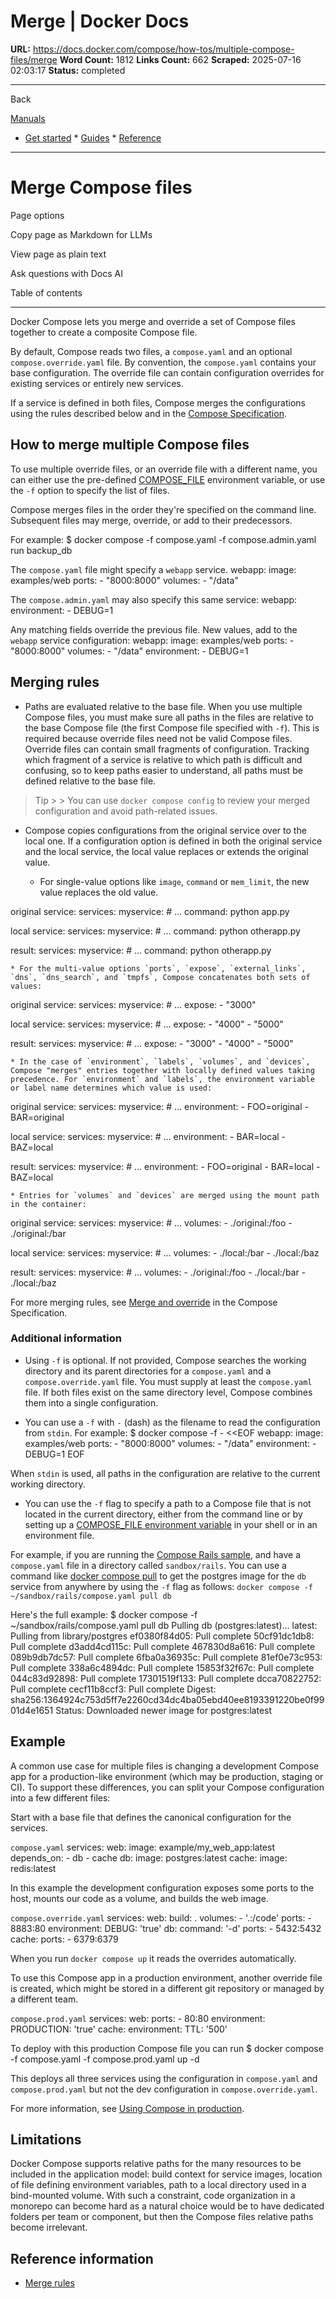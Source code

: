 # Merge | Docker Docs

**URL:** https://docs.docker.com/compose/how-tos/multiple-compose-files/merge
**Word Count:** 1812
**Links Count:** 662
**Scraped:** 2025-07-16 02:03:17
**Status:** completed

---

Back

[Manuals](https://docs.docker.com/manuals/)

  * [Get started](https://docs.docker.com/get-started/)   * [Guides](https://docs.docker.com/guides/)   * [Reference](https://docs.docker.com/reference/)

* * *

# Merge Compose files

Page options

Copy page as Markdown for LLMs

View page as plain text

Ask questions with Docs AI

Table of contents

* * *

Docker Compose lets you merge and override a set of Compose files together to create a composite Compose file.

By default, Compose reads two files, a `compose.yaml` and an optional `compose.override.yaml` file. By convention, the `compose.yaml` contains your base configuration. The override file can contain configuration overrides for existing services or entirely new services.

If a service is defined in both files, Compose merges the configurations using the rules described below and in the [Compose Specification](https://docs.docker.com/reference/compose-file/merge/).

## How to merge multiple Compose files

To use multiple override files, or an override file with a different name, you can either use the pre-defined [COMPOSE\_FILE](https://docs.docker.com/compose/how-tos/environment-variables/envvars/#compose_file) environment variable, or use the `-f` option to specify the list of files.

Compose merges files in the order they're specified on the command line. Subsequent files may merge, override, or add to their predecessors.

For example:               $ docker compose -f compose.yaml -f compose.admin.yaml run backup_db     

The `compose.yaml` file might specify a `webapp` service.               webapp:       image: examples/web       ports:         - "8000:8000"       volumes:         - "/data"

The `compose.admin.yaml` may also specify this same service:               webapp:       environment:         - DEBUG=1

Any matching fields override the previous file. New values, add to the `webapp` service configuration:               webapp:       image: examples/web       ports:         - "8000:8000"       volumes:         - "/data"       environment:         - DEBUG=1

## Merging rules

  * Paths are evaluated relative to the base file. When you use multiple Compose files, you must make sure all paths in the files are relative to the base Compose file \(the first Compose file specified with `-f`\). This is required because override files need not be valid Compose files. Override files can contain small fragments of configuration. Tracking which fragment of a service is relative to which path is difficult and confusing, so to keep paths easier to understand, all paths must be defined relative to the base file.

> Tip >  > You can use `docker compose config` to review your merged configuration and avoid path-related issues.

  * Compose copies configurations from the original service over to the local one. If a configuration option is defined in both the original service and the local service, the local value replaces or extends the original value.

    * For single-value options like `image`, `command` or `mem_limit`, the new value replaces the old value.

original service:                      services:             myservice:               # ...               command: python app.py

local service:                      services:             myservice:               # ...               command: python otherapp.py

result:                      services:             myservice:               # ...               command: python otherapp.py

    * For the multi-value options `ports`, `expose`, `external_links`, `dns`, `dns_search`, and `tmpfs`, Compose concatenates both sets of values:

original service:                      services:             myservice:               # ...               expose:                 - "3000"

local service:                      services:             myservice:               # ...               expose:                 - "4000"                 - "5000"

result:                      services:             myservice:               # ...               expose:                 - "3000"                 - "4000"                 - "5000"

    * In the case of `environment`, `labels`, `volumes`, and `devices`, Compose "merges" entries together with locally defined values taking precedence. For `environment` and `labels`, the environment variable or label name determines which value is used:

original service:                      services:             myservice:               # ...               environment:                 - FOO=original                 - BAR=original

local service:                      services:             myservice:               # ...               environment:                 - BAR=local                 - BAZ=local

result:                      services:             myservice:               # ...               environment:                 - FOO=original                 - BAR=local                 - BAZ=local

    * Entries for `volumes` and `devices` are merged using the mount path in the container:

original service:                      services:             myservice:               # ...               volumes:                 - ./original:/foo                 - ./original:/bar

local service:                      services:             myservice:               # ...               volumes:                 - ./local:/bar                 - ./local:/baz

result:                      services:             myservice:               # ...               volumes:                 - ./original:/foo                 - ./local:/bar                 - ./local:/baz

For more merging rules, see [Merge and override](https://docs.docker.com/reference/compose-file/merge/) in the Compose Specification.

### Additional information

  * Using `-f` is optional. If not provided, Compose searches the working directory and its parent directories for a `compose.yaml` and a `compose.override.yaml` file. You must supply at least the `compose.yaml` file. If both files exist on the same directory level, Compose combines them into a single configuration.

  * You can use a `-f` with `-` \(dash\) as the filename to read the configuration from `stdin`. For example:                  $ docker compose -f - <<EOF           webapp:             image: examples/web             ports:              - "8000:8000"             volumes:              - "/data"             environment:              - DEBUG=1           EOF         

When `stdin` is used, all paths in the configuration are relative to the current working directory.

  * You can use the `-f` flag to specify a path to a Compose file that is not located in the current directory, either from the command line or by setting up a [COMPOSE\_FILE environment variable](https://docs.docker.com/compose/how-tos/environment-variables/envvars/#compose_file) in your shell or in an environment file.

For example, if you are running the [Compose Rails sample](https://github.com/docker/awesome-compose/tree/master/official-documentation-samples/rails/README.md), and have a `compose.yaml` file in a directory called `sandbox/rails`. You can use a command like [docker compose pull](https://docs.docker.com/reference/cli/docker/compose/pull/) to get the postgres image for the `db` service from anywhere by using the `-f` flag as follows: `docker compose -f ~/sandbox/rails/compose.yaml pull db`

Here's the full example:                  $ docker compose -f ~/sandbox/rails/compose.yaml pull db         Pulling db (postgres:latest)...         latest: Pulling from library/postgres         ef0380f84d05: Pull complete         50cf91dc1db8: Pull complete         d3add4cd115c: Pull complete         467830d8a616: Pull complete         089b9db7dc57: Pull complete         6fba0a36935c: Pull complete         81ef0e73c953: Pull complete         338a6c4894dc: Pull complete         15853f32f67c: Pull complete         044c83d92898: Pull complete         17301519f133: Pull complete         dcca70822752: Pull complete         cecf11b8ccf3: Pull complete         Digest: sha256:1364924c753d5ff7e2260cd34dc4ba05ebd40ee8193391220be0f9901d4e1651         Status: Downloaded newer image for postgres:latest         

## Example

A common use case for multiple files is changing a development Compose app for a production-like environment \(which may be production, staging or CI\). To support these differences, you can split your Compose configuration into a few different files:

Start with a base file that defines the canonical configuration for the services.

`compose.yaml`               services:       web:         image: example/my_web_app:latest         depends_on:           - db           - cache            db:         image: postgres:latest            cache:         image: redis:latest

In this example the development configuration exposes some ports to the host, mounts our code as a volume, and builds the web image.

`compose.override.yaml`               services:       web:         build: .         volumes:           - '.:/code'         ports:           - 8883:80         environment:           DEBUG: 'true'            db:         command: '-d'         ports:          - 5432:5432            cache:         ports:           - 6379:6379

When you run `docker compose up` it reads the overrides automatically.

To use this Compose app in a production environment, another override file is created, which might be stored in a different git repository or managed by a different team.

`compose.prod.yaml`               services:       web:         ports:           - 80:80         environment:           PRODUCTION: 'true'            cache:         environment:           TTL: '500'

To deploy with this production Compose file you can run               $ docker compose -f compose.yaml -f compose.prod.yaml up -d     

This deploys all three services using the configuration in `compose.yaml` and `compose.prod.yaml` but not the dev configuration in `compose.override.yaml`.

For more information, see [Using Compose in production](https://docs.docker.com/compose/how-tos/production/).

## Limitations

Docker Compose supports relative paths for the many resources to be included in the application model: build context for service images, location of file defining environment variables, path to a local directory used in a bind-mounted volume. With such a constraint, code organization in a monorepo can become hard as a natural choice would be to have dedicated folders per team or component, but then the Compose files relative paths become irrelevant.

## Reference information

  * [Merge rules](https://docs.docker.com/reference/compose-file/merge/)